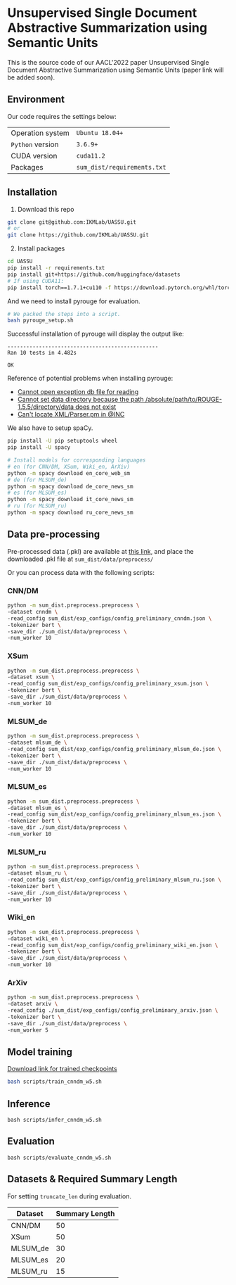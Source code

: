 # Unsupervised Single Document Abstractive Summarization using Semantic Units

This is the source code of our AACL'2022 paper Unsupervised Single Document Abstractive Summarization using Semantic Units (paper link will be added soon).

## Environment

Our code requires the settings below:

|||
|-|-|
|Operation system|`Ubuntu 18.04+`|
|`Python` version|`3.6.9+`|
|CUDA version|`cuda11.2`|
|Packages|`sum_dist/requirements.txt`|


## Installation
1. Download this repo
```bash
git clone git@github.com:IKMLab/UASSU.git
# or
git clone https://github.com/IKMLab/UASSU.git
```
2. Install packages
```bash
cd UASSU
pip install -r requirements.txt
pip install git+https://github.com/huggingface/datasets
# If using CUDA11:
pip install torch==1.7.1+cu110 -f https://download.pytorch.org/whl/torch_stable.html
```
And we need to install pyrouge for evaluation.
```bash
# We packed the steps into a script.
bash pyrouge_setup.sh
```
Successful installation of pyrouge will display the output like:
```
------------------------------------------------
Ran 10 tests in 4.482s

OK
```
Reference of potential problems when installing pyrouge:      
- [Cannot open exception db file for reading](https://github.com/bheinzerling/pyrouge/issues/8)
- [Cannot set data directory because the path /absolute/path/to/ROUGE-1.5.5/directory/data does not exist](https://github.com/bheinzerling/pyrouge/issues/25)
- [Can't locate XML/Parser.pm in @INC](https://github.com/bheinzerling/pyrouge/issues/27)

We also have to setup spaCy.
```bash
pip install -U pip setuptools wheel
pip install -U spacy

# Install models for corresponding languages
# en (for CNN/DM, XSum, Wiki_en, ArXiv)
python -m spacy download en_core_web_sm
# de (for MLSUM_de)
python -m spacy download de_core_news_sm
# es (for MLSUM_es)
python -m spacy download it_core_news_sm
# ru (for MLSUM_ru)
python -m spacy download ru_core_news_sm
```

## Data pre-processing
Pre-processed data (.pkl) are available at [this link](https://drive.google.com/drive/folders/1K0E_TZBHMF7MyN8M_ffl_AnAzypu4HsD), and place the downloaded .pkl file at `sum_dist/data/preprocess/`

Or you can process data with the following scripts:

### CNN/DM
```sh
python -m sum_dist.preprocess.preprocess \
-dataset cnndm \
-read_config sum_dist/exp_configs/config_preliminary_cnndm.json \
-tokenizer bert \
-save_dir ./sum_dist/data/preprocess \
-num_worker 10
```

### XSum
```sh
python -m sum_dist.preprocess.preprocess \
-dataset xsum \
-read_config sum_dist/exp_configs/config_preliminary_xsum.json \
-tokenizer bert \
-save_dir ./sum_dist/data/preprocess \
-num_worker 10
```

### MLSUM_de
```sh
python -m sum_dist.preprocess.preprocess \
-dataset mlsum_de \
-read_config sum_dist/exp_configs/config_preliminary_mlsum_de.json \
-tokenizer bert \
-save_dir ./sum_dist/data/preprocess \
-num_worker 10
```

### MLSUM_es
```sh
python -m sum_dist.preprocess.preprocess \
-dataset mlsum_es \
-read_config sum_dist/exp_configs/config_preliminary_mlsum_es.json \
-tokenizer bert \
-save_dir ./sum_dist/data/preprocess \
-num_worker 10
```

### MLSUM_ru
```sh
python -m sum_dist.preprocess.preprocess \
-dataset mlsum_ru \
-read_config sum_dist/exp_configs/config_preliminary_mlsum_ru.json \
-tokenizer bert \
-save_dir ./sum_dist/data/preprocess \
-num_worker 10
```

### Wiki_en
```sh
python -m sum_dist.preprocess.preprocess \
-dataset wiki_en \
-read_config sum_dist/exp_configs/config_preliminary_wiki_en.json \
-tokenizer bert \
-save_dir ./sum_dist/data/preprocess \
-num_worker 10
```

### ArXiv
```sh
python -m sum_dist.preprocess.preprocess \
-dataset arxiv \
-read_config ./sum_dist/exp_configs/config_preliminary_arxiv.json \
-tokenizer bert \
-save_dir ./sum_dist/data/preprocess \
-num_worker 5
```


## Model training
[Download link for trained checkpoints](https://drive.google.com/drive/folders/1X9lgk9toRVZx4LdHO9UsC8oNpXw3YUV7?usp=sharing)

```bash
bash scripts/train_cnndm_w5.sh
```


## Inference

```
bash scripts/infer_cnndm_w5.sh
```

## Evaluation

```
bash scripts/evaluate_cnndm_w5.sh
```

## Datasets & Required Summary Length

For setting `truncate_len` during evaluation.

|Dataset|Summary Length|
|-|-|
|CNN/DM|50|
|XSum|50|
|MLSUM_de|30|
|MLSUM_es|20|
|MLSUM_ru|15|

